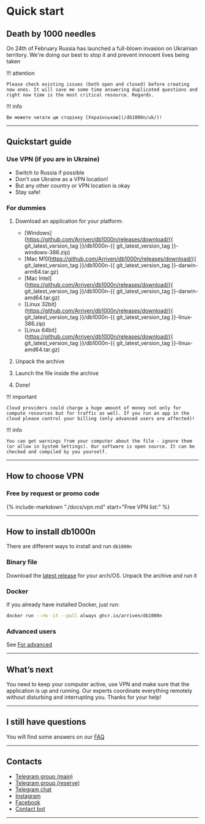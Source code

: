# Quick start

## Death by 1000 needles

On 24th of February Russia has launched a full-blown invasion on Ukrainian territory. We're doing our best to stop it and prevent innocent lives being taken

!!! attention

    Please check existing issues (both open and closed) before creating new ones. It will save me some time answering duplicated questions and right now time is the most critical resource. Regards.

!!! info

    Ви можете читати цю сторінку [Українською](/db1000n/uk/)!

---

## Quickstart guide

### Use VPN (if you are in Ukraine)

- Switch to Russia if possible
- Don't use Ukraine as a VPN location!
- But any other country or VPN location is okay
- Stay safe!

### For dummies

1. Download an application for your platform:
    - [Windows](https://github.com/Arriven/db1000n/releases/download/{{ git_latest_version_tag }}/db1000n-{{ git_latest_version_tag }}-windows-386.zip)
    - [Mac M1](https://github.com/Arriven/db1000n/releases/download/{{ git_latest_version_tag }}/db1000n-{{ git_latest_version_tag }}-darwin-arm64.tar.gz)
    - [Mac Intel](https://github.com/Arriven/db1000n/releases/download/{{ git_latest_version_tag }}/db1000n-{{ git_latest_version_tag }}-darwin-amd64.tar.gz)
    - [Linux 32bit](https://github.com/Arriven/db1000n/releases/download/{{ git_latest_version_tag }}/db1000n-{{ git_latest_version_tag }}-linux-386.zip)
    - [Linux 64bit](https://github.com/Arriven/db1000n/releases/download/{{ git_latest_version_tag }}/db1000n-{{ git_latest_version_tag }}-linux-amd64.tar.gz)

1. Unpack the archive
1. Launch the file inside the archive
1. Done!

!!! important

    Cloud providers could charge a huge amount of money not only for compute resources but for traffic as well. If you run an app in the cloud please control your billing (only advanced users are affected)!

!!! info

    You can get warnings from your computer about the file - ignore them (or allow in System Settings). Our software is open source. It can be checked and compiled by you yourself.

---

## How to choose VPN

### Free by request or promo code

{%
   include-markdown "./docs/vpn.md"
   start="Free VPN list:"
%}

---

## How to install db1000n

There are different ways to install and run `db1000n`

### Binary file

Download the [latest release](https://github.com/Arriven/db1000n/releases/latest) for your arch/OS.
Unpack the archive and run it

### Docker

If you already have installed Docker, just run:

```bash
docker run --rm -it --pull always ghcr.io/arriven/db1000n
```

### Advanced users

See [For advanced](/db1000n/advanced-docs/advanced-and-devs/)

---

## What’s next

You need to keep your computer active, use VPN and make sure that the application is up and running.
Our experts coordinate everything remotely without disturbing and interrupting you.
Thanks for your help!

---

## I still have questions

You will find some answers on our [FAQ](/db1000n/faq/)

---

## Contacts

- [Telegram group (main)](https://t.me/ddos_separ)
- [Telegram group (reserve)](https://t.me/+z_-Tk4zT4IxmNGQy)
- [Telegram chat](https://t.me/+9GPKhDPGHPAzZjdi)
- [Instagram](https://instagram.com/ddos_attack_separ)
- [Facebook](https://www.facebook.com/ddos.attack.separ)
- [Contact bot](https://t.me/ddosseparbot)

---
